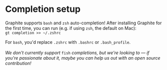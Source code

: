 # Completion setup

Graphite supports `bash` and `zsh` auto-completion!  After installing Graphite for the first time, you can run (e.g. if using `zsh`, the default on Mac):\
`gt completion >> ~/.zshrc`

For `bash`, you'd replace `.zshrc` with `.bashrc` or `.bash_profile`.\
\
_We don't currently support_ `fish` _completions, but we're looking to — if you're passionate about it, maybe you can help us out with an open source contribution!_
